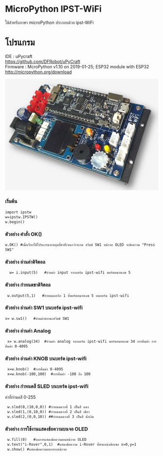 # MicroPython IPST-WiFi
  ใช้สำหรับภาษา microPython ประกอบด้วย ipst-WiFi <br>
# โปรแกรม
   IDE : uPycraft <br>
      https://github.com/DFRobot/uPyCraft <br>
   Firmware : McroPython v1.10 on 2019-01-25; ESP32 module with ESP32 <br>
      http://micropython.org/download <br>
      
  ![](images/ipstwifi.jpg)  
  ### เริ่มต้น
  ```blocks
  import ipstw  
  w=ipstw.IPSTW()
  w.begin() 
  ```
### ตัวอย่าง คำสั่ง OK() 
 ```blocks
 w.OK() #เมื่อเรียกใช้โปรแกรมจะหยุดที่คำสั่งจนกว่าจะกด สวิตช์ SW1 หน้าจอ OLED จะข้อความ "Press SW1"
 ```
### ตัวอย่าง อ่านค่าดิจิตอล 
```blocks
  w= i.input(5)   #อ่านค่า input จากบอร์ด ipst-wifi พอร์ตหมายเลข 5 
 ```
 ### ตัวอย่าง กำหนดขาดิจิตอล 
 ```blocks
  w.output(5,1)   #กำหนดลอจิก 1 ที่พอร์ตหมายเลข 5 บนบอร์ด ipst-wifi 
  ```
### ตัวอย่าง อ่านค่า SW1 บนบอร์ด ipst-wifi
 ```blocks
 x= w.sw1()   #อ่านค่าสถานะสวิตช์ SW1 
  ```
### ตัวอย่าง อ่านค่า Analog 
 ```blocks
  x= w.analog(34)  #อ่านค่า analog จากบอร์ด ipst-wifi พอร์ตหมายเลข 34 การคืนค่า การคืนค่า 0-4095
  ```
### ตัวอย่าง อ่านค่า KNOB บนบอร์ด ipst-wifi
 ```blocks
  x=w.knob()  #การคืนค่า 0-4095 
  x=w.knob(-100,100)  #การคืนค่า -100 ถึง 100
 ```
 ### ตัวอย่าง กำหนดสี SLED บนบอร์ด ipst-wifi
 ค่าที่กำนดสี 0-255
 ```blocks
  w.sled(0,(10,0,0)) #กำหนดดวงที่ 1 เป็นสี แดง
  w.sled(1,(0,10,0)) #กำหนดดวงที่ 2 เป็นสี เขียว
  w.sled(2,(0,0,10)) ##กำหนดดวงที่ 3 เป็นสี น้ำเงิน
 ```
### ตัวอย่าง การใช้งานแสดงข้อความบนจอ OLED
 ```blocks
  w.fill(0)   #ลบการแสดงข้อความบนหน้าจอ OLED 
  w.text("i-Rover",0,1)  #แสดงข้อความ i-Rover ที่ตำแหน่งพิกเซล x=0,y=1 
  w.show() #แสดงข้อความออกทางหน้าจอ
   ```
